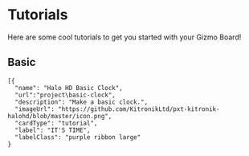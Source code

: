 # Tutorials

Here are some cool tutorials to get you started with your Gizmo Board!

## Basic

```codecard
[{
  "name": "Halo HD Basic Clock",
  "url":"project\basic-clock",
  "description": "Make a basic clock.",
  "imageUrl": "https://github.com/KitronikLtd/pxt-kitronik-halohd/blob/master/icon.png",
  "cardType": "tutorial",
  "label": "IT'S TIME",
  "labelClass": "purple ribbon large"
}
```